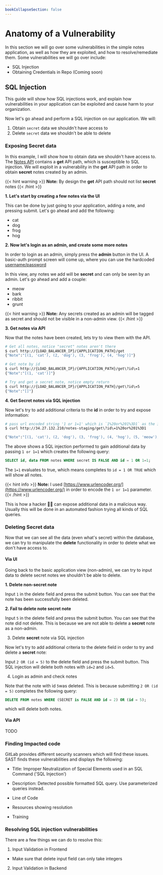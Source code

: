 ```yaml
---
bookCollapseSection: false
---
```


# Anatomy of a Vulnerability

In this section we will go over some vulnerabilities in the simple notes application, as well as how they are exploited, and how to resolve/remediate them.
Some vulnerabilities we will go over include:

- SQL Injection
- Obtaining Credentials in Repo (Coming soon)

## SQL Injection

This guide will show how SQL injections work, and explain how vulnerabilities in your application can be exploited and cause harm to your organization.

Now let's go ahead and perform a SQL injection on our application. We will:

1. Obtain `secret` data we shouldn't have access to
2. Delete `secret` data we shouldn't be able to delete

### Exposing Secret data

In this example, I will show how to obtain data we shouldn't have access to.
The [Notes API](../api_guide/) contains a **get** API path, which is susceptible to SQL injection. We will exploit in a vulnerability in the **get** API path in order to obtain **secret** notes created by an admin.

{{< hint warning >}}
**Note:**
By design the **get** API path should not list **secret** notes
{{< /hint >}}

**1. Let's start by creating a few notes via the UI**

This can be done by just going to your application, adding a note, and pressing submit. Let's go ahead and  add the following:

* cat
* dog
* frog
* hog

**2. Now let's login as an admin, and create some more notes**

In order to login as an admin, simply press the **admin** button in the UI.
A basic-auth prompt screen will come up, where you can use the hardcoded [username/password](https://gitlab.com/tech-marketing/devsecops/initech/simple-notes/-/blob/main/notes/__init__.py#L25)

In this view, any notes we add will be **secret** and can only be seen by an
admin. Let's go ahead and add a couple:

* meow
* bark
* ribbit
* grunt

{{< hint warning >}}
**Note:**
Any secrets created as an admin will be tagged as secret and should
not be visible in a non-admin view.
{{< /hint >}}

**3. Get notes via API**

Now that the notes have been created, lets try to view them with the API.

```bash
# Get all notes, notice "secret" notes aren't there
$ curl http://{LOAD_BALANCER_IP}/{APPLICATION_PATH}/get
{"Note":"[(1, 'cat'), (2, 'dog'), (3, 'frog'), (4, 'hog')]"}

# Get note by id
$ curl http://{LOAD_BALANCER_IP}/{APPLICATION_PATH}/get\?id\=1
{"Note":"[(1, 'cat')]"}

# Try and get a secret note, notice empty return
$ curl http://{LOAD_BALANCER_IP}/{APPLICATION_PATH}/get\?id\=5
{"Note":"[]"}
```

**4. Get Secret notes via SQL injection**

Now let's try to add additional criteria to the **id** in order
to try and expose information:

```bash
# pass url encoded string '1 or 1=1' which is `1%20or%201%3D1` as the id
$ curl http://34.27.132.210/notes-staging/get\?id\=1%20or%201%3D1

{"Note":"[(1, 'cat'), (2, 'dog'), (3, 'frog'), (4, 'hog'), (5, 'meow'), (6, 'bark'), (7, 'ribbit'), (8, 'grunt')]"}
```

The above shows a SQL injection performed to gain additional data by passing
`1 or 1=1` which creates the following query:

```sql
SELECT id, data FROM notes WHERE secret IS FALSE AND id = 1 OR 1=1;
```

The `1=1` evaluates to true, which means completes to `id = 1 OR TRUE`
which will show all notes.

{{< hint info >}}
**Note:**
I used [https://www.urlencoder.org/](https://www.urlencoder.org/) in order
to encode the `1 or 1=1` parameter.
{{< /hint >}}

This is how a hacker 🏴‍☠️ can expose additional data in a malicious way. Usually
this will be done in an automated fashion trying all kinds of SQL queries.

### Deleting **Secret** data

Now that we can see all the data (even what's secret) within the database, we
can try to manipulate the **delete** functionality in order to delete what we don't
have access to.

#### Via UI

Going back to the basic application view (non-admin), we can try to input data to delete secret notes we shouldn't be able to delete.

**1. Delete non-secret note**

Input `1` in the delete field and press the submit button.
You can see that the note has been successfully been deleted.

**2. Fail to delete note secret note**

Input `5` in the delete field and press the submit button.
You can see that the note did not delete. This is because we are not
able to delete a **secret** note as a non-admin.

3. Delete **secret** note via SQL injection

Now let's try to add additional criteria to the delete field in order
to try and delete a **secret** note:

Input `2 OR (id = 5)` to the delete field and press the submit button.
This SQL injection will delete both notes with `id=2` and `id=5`.

4. Login as admin and check notes

Note that the note with id `5`was deleted. This is because submitting
`2 OR (id = 5)` completes the following query:

```sql
DELETE FROM notes WHERE (SECRET is FALSE AND id = 2) OR (id = 5);
```

which will delete both notes.

#### Via API

TODO

### Finding Impacted code

GitLab provides different security scanners which will find these issues.
SAST finds these vulnerabilities and displays the following:

- Title: Improper Neutralization of Special Elements used in an SQL Command ('SQL Injection')

- Description: Detected possible formatted SQL query. Use parameterized queries instead.

- Line of Code

- Resources showing resolution

- Training

### Resolving SQL injection vulnerabilities

There are a few things we can do to resolve this:

1. Input Validation in Frontend

* Make sure that delete input field can only take integers

2. Input Validation in Backend